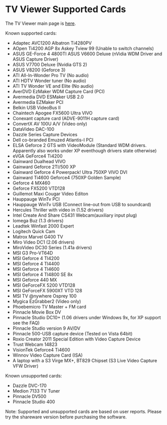 # TV Viewer Supported Cards
The TV Viewer main page is [here](https://github.com/Profile926/BrowseTo.Org/blob/main/README.md).

Known supported cards:

- Adaptec AVC1200 Albatron Ti4280PV
- AOpen Ti4200 AGP 8x Askey Tview 99 (Unable to switch channels)
- ASUS GE-Force 4 4800TI ASUS V6600 Deluxe (nVidia WDM Driver and ASUS Capture Driver)
- ASUS V7700 Deluxe (Nvidia GTS 2)
- ASUS V8200 (Geforce 3)
- ATI All-In-Wonder Pro TV (No audio)
- ATI HDTV Wonder tuner (No audio)
- ATI TV Wonder VE and Elite (No audio)
- AverDVD EzMaker WDM Capture Card (PCI)
- Avermedia DVD ESMaker USB 2.0
- Avermedia EZMaker PCI
- Belkin USB VideoBus II
- Chaintech Apogee FX5600 Ultra VIVO
- Conexant capture card (ADVE-9011H capture card)
- ConvertX AV 100U A/V (Video only)
- DataVideo DAC-100
- Dazzle Series Capture Devices
- Dell co-branded Emuzed Atlantis-I PCI
- ELSA Geforce 2 GTS with VideoModule (Standard WDM drivers. Apparently also works under XP eventhough drivers state otherwise)
- eVGA GeForce4 Ti4200
- Gainward Dualhead VIVO
- Gainward Geforce 2TI/500 XP
- Gainward Geforce 4 Powerpack! Ultra 750XP VIVO DVI
- Gainward Ti4600 Geforce4 (750XP Golden Sample)
- Geforce 4 MX460
- Geforce FX5200 VTD128
- Guillemot Maxi Cougar Video Editon
- Hauppauge WinTv PCI
- Hauppauge WinTv USB (Connect line-out from USB to soundcard)
- Hercules Thriller with video in (1.52 drivers)
- Intel Create And Share CS431 Webcam(auxiliary input plug)
- Iomega Buz (1.3 drivers)
- Leadtek Winfast 2000 Expert
- Logitech Quick Cam
- Matrox Marvel G400 TV
- Miro Video DC1 (2.06 drivers)
- MiroVideo DC30 Series (1.41a drivers)
- MSI G3 Pro-VT64D
- MSI Geforce 4 TI4200
- MSI Geforce 4 TI4400
- MSI Geforce 4 TI4600
- MSI Geforce 4 TI4800 SE 8x
- MSI Geforce 440 MX
- MSI GeForceFX 5200 VTD128
- MSI GeForceFX 5900XT VTD 128
- MSI TV @nywhere Osprey 100
- Mygica EzGrabber2 (Video only)
- Phoebemicro TV Master + FM card
- Pinnacle Movie Box DV
- Pinnacle Studio DC10+ (1.06 drivers under Windows 9x, for XP support see the FAQ)
- Pinnacle Studio version 9 AV/DV
- Pinnacle 500-USB capture device (Tested on Vista 64bit)
- Roxio Creator 2011 Special Edition with Video Capture Device
- Trust Webcam 14823
- VisionTek Geforce4 Ti4600
- Winnov Video Capture Card (ISA)
- A laptop with a S3 Virge MX+, BT829 Chipset (S3 Live Video Capture VFW Driver)

Known unsupported cards:  
- Dazzle DVC-170
- Medion 7133 TV Tuner
- Pinnacle DV500
- Pinnacle Studio 400

Note: Supported and unsupported cards are based on user reports. Please try the shareware version before purchasing the software.
